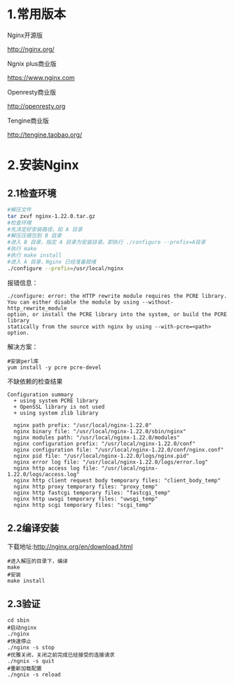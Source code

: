 # 1.常用版本

Nginx开源版

<a herf="http://nginx.org/">http://nginx.org/</a>

Ngnix plus商业版

<a herf="https://www.nginx.com">https://www.nginx.com</a>

Openresty商业版

<a herf="http://openresty.org">http://openresty.org</a>

Tengine商业版

<a herf="http://tengine.taobao.org/">http://tengine.taobao.org/</a>

# 2.安装Nginx

## 2.1检查环境

```sh
#解压文件
tar zxvf nginx-1.22.0.tar.gz
#检查环境
#先决定好安装路径，如 A 目录
#解压压缩包到 B 目录
#进入 B 目录，指定 A 目录为安装目录。即执行 ./configure --prefix=A目录
#执行 make
#执行 make install
#进入 A 目录，Nginx 已经准备就绪
./configure --prefix=/usr/local/nginx
```

报错信息：

```
./configure: error: the HTTP rewrite module requires the PCRE library.
You can either disable the module by using --without-http_rewrite_module
option, or install the PCRE library into the system, or build the PCRE library
statically from the source with nginx by using --with-pcre=<path> option.
```

解决方案：

```shell
#安装perl库
yum install -y pcre pcre-devel
```

不缺依赖的检查结果

```
Configuration summary
  + using system PCRE library
  + OpenSSL library is not used
  + using system zlib library

  nginx path prefix: "/usr/local/nginx-1.22.0"
  nginx binary file: "/usr/local/nginx-1.22.0/sbin/nginx"
  nginx modules path: "/usr/local/nginx-1.22.0/modules"
  nginx configuration prefix: "/usr/local/nginx-1.22.0/conf"
  nginx configuration file: "/usr/local/nginx-1.22.0/conf/nginx.conf"
  nginx pid file: "/usr/local/nginx-1.22.0/logs/nginx.pid"
  nginx error log file: "/usr/local/nginx-1.22.0/logs/error.log"
  nginx http access log file: "/usr/local/nginx-1.22.0/logs/access.log"
  nginx http client request body temporary files: "client_body_temp"
  nginx http proxy temporary files: "proxy_temp"
  nginx http fastcgi temporary files: "fastcgi_temp"
  nginx http uwsgi temporary files: "uwsgi_temp"
  nginx http scgi temporary files: "scgi_temp"
```

## 2.2编译安装

下载地址:http://nginx.org/en/download.html

```shell
#进入解压的目录下，编译
make
#安装
make install
```

## 2.3验证

```shell
cd sbin
#启动nginx
./nginx
#快速停止
./nginx -s stop
#优雅关闭，关闭之前完成已经接受的连接请求
./ngnix -s quit
#重新加载配置
./ngnix -s reload
```

